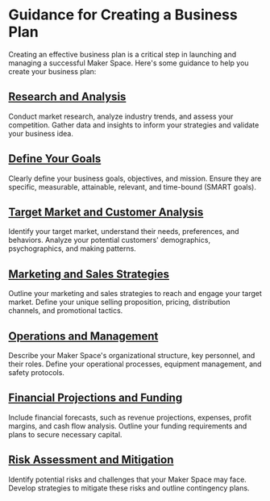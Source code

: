 # Guidance for Creating a Business Plan

Creating an effective business plan is a critical step in launching and managing a successful Maker Space. Here's some guidance to help you create your business plan:

## [Research and Analysis](https://github.com/mrthomware/MakerSpace/blob/main/MakerSpace/4.0_Develop_a_Business_Plan/Guidance%20for%20Creating%20a%20Business%20Plan/Research%20and%20Analysis.md)
Conduct market research, analyze industry trends, and assess your competition. Gather data and insights to inform your strategies and validate your business idea.

## [Define Your Goals](https://github.com/mrthomware/MakerSpace/blob/main/MakerSpace/4.0_Develop_a_Business_Plan/Guidance%20for%20Creating%20a%20Business%20Plan/Define%20Your%20Goals.md)
Clearly define your business goals, objectives, and mission. Ensure they are specific, measurable, attainable, relevant, and time-bound (SMART goals).

## [Target Market and Customer Analysis](https://github.com/mrthomware/MakerSpace/blob/main/MakerSpace/4.0_Develop_a_Business_Plan/Guidance%20for%20Creating%20a%20Business%20Plan/Target%20Market%20and%20Customer%20Analysis.md)
Identify your target market, understand their needs, preferences, and behaviors. Analyze your potential customers' demographics, psychographics, and making patterns.

## [Marketing and Sales Strategies](https://github.com/mrthomware/MakerSpace/blob/main/MakerSpace/4.0_Develop_a_Business_Plan/Guidance%20for%20Creating%20a%20Business%20Plan/Marketing%20and%20Sales%20Strategies.md)
Outline your marketing and sales strategies to reach and engage your target market. Define your unique selling proposition, pricing, distribution channels, and promotional tactics.

## [Operations and Management](https://github.com/mrthomware/MakerSpace/blob/main/MakerSpace/4.0_Develop_a_Business_Plan/Guidance%20for%20Creating%20a%20Business%20Plan/Operations%20and%20Management.md)
Describe your Maker Space's organizational structure, key personnel, and their roles. Define your operational processes, equipment management, and safety protocols.

## [Financial Projections and Funding](https://github.com/mrthomware/MakerSpace/blob/main/MakerSpace/4.0_Develop_a_Business_Plan/Guidance%20for%20Creating%20a%20Business%20Plan/Financial%20Projections%20and%20Funding.md)
Include financial forecasts, such as revenue projections, expenses, profit margins, and cash flow analysis. Outline your funding requirements and plans to secure necessary capital.

## [Risk Assessment and Mitigation](https://github.com/mrthomware/MakerSpace/blob/main/MakerSpace/4.0_Develop_a_Business_Plan/Guidance%20for%20Creating%20a%20Business%20Plan/Risk%20Assessment%20and%20Mitigation.md)
Identify potential risks and challenges that your Maker Space may face. Develop strategies to mitigate these risks and outline contingency plans.
